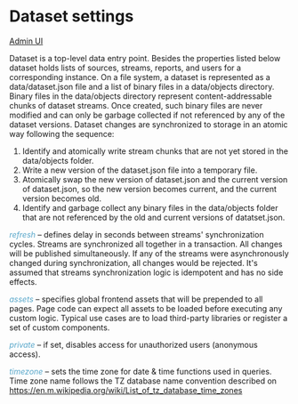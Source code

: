 # Dataset settings

[Admin UI](/admin#/dataset/config)

Dataset is a top-level data entry point. Besides the properties listed below dataset holds lists of sources, streams, reports, and users for a corresponding instance. On a file system, a dataset is represented as a data/dataset.json file and a list of binary files in a data/objects directory. Binary files in the data/objects directory represent content-addressable chunks of dataset streams. Once created, such binary files are never modified and can only be garbage collected if not referenced by any of the dataset versions. Dataset changes are synchronized to storage in an atomic way following the sequence:

1. Identify and atomically write stream chunks that are not yet stored in the data/objects folder.
2. Write a new version of the dataset.json file into a temporary file.
3. Atomically swap the new version of dataset.json and the current version of dataset.json, so the new version becomes current, and the current version becomes old.
4. Identify and garbage collect any binary files in the data/objects folder that are not referenced by the old and current versions of datatset.json. 

*refresh* – defines delay in seconds between streams' synchronization cycles. Streams are synchronized all together in a transaction. All changes will be published simultaneously. If any of the streams were asynchronously changed during synchronization, all changes would be rejected. It's assumed that streams synchronization logic is idempotent and has no side effects.

*assets* – specifies global frontend assets that will be prepended to all pages. Page code can expect all assets to be loaded before executing any custom logic. Typical use cases are to load third-party libraries or register a set of custom components.

*private* – if set, disables access for unauthorized users (anonymous access).

*timezone* – sets the time zone for date & time functions used in queries. Time zone name follows the TZ database name convention described on https://en.m.wikipedia.org/wiki/List_of_tz_database_time_zones

<style>
.my-dark-theme .my-content {
    color: var(--light)
}
.my-dark-theme .my-content h1,
.my-dark-theme .my-content h2,
.my-dark-theme .my-content h3,
.my-dark-theme .my-content h4,
.my-dark-theme .my-content h5 {
    color: white;
}
.my-content b,i,em {
    color: rgb(88,167,202);
}
code { white-space: pre; }
</style>
